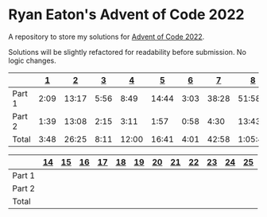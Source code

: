 # Ryan Eaton's Advent of Code 2022
A repository to store my solutions for [Advent of Code 2022](https://adventofcode.com/2022).

Solutions will be slightly refactored for readability before submission. No logic changes.

|        | [1](1.md) | [2](2.md) | [3](3.md) | [4](4.md) | [5](5.md) | [6](6.md) | [7](7.md) | [8](8.md) | [9](9.md) | [10](10.md) | [11](11.md) | [12](12.md) | [13](13.md) |
|--------|-----------|-----------|-----------|-----------|-----------|-----------|-----------|-----------|-----------|-------------|-------------|-------------|-------------|
| Part 1 | 2:09      | 13:17     | 5:56      | 8:49      | 14:44     | 3:03      | 38:28     | 51:58     | 29:26     | 5:53        |             |             |             |
| Part 2 | 1:39      | 13:08     | 2:15      | 3:11      | 1:57      | 0:58      | 4:30      | 13:43     | 6:57      | 15:40       |             |             |             |
| Total  | 3:48      | 26:25     | 8:11      | 12:00     | 16:41     | 4:01      | 42:58     | 1:05:41   | 36:23     | 21:33       |             |             |             |

|        | [14](14.md) | [15](15.md) | [16](16.md) | [17](17.md) | [18](18.md) | [19](19.md) | [20](20.md) | [21](21.md) | [22](22.md) | [23](23.md) | [24](24.md) | [25](25.md) |
|--------|-------------|-------------|-------------|-------------|-------------|-------------|-------------|-------------|-------------|-------------|-------------|-------------|
| Part 1 |             |             |             |             |             |             |             |             |             |             |             |             |
| Part 2 |             |             |             |             |             |             |             |             |             |             |             |             |
| Total  |             |             |             |             |             |             |             |             |             |             |             |             |
